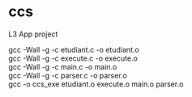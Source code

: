 # ccs
L3 App project

gcc -Wall -g  -c etudiant.c -o etudiant.o  
gcc -Wall -g  -c execute.c -o execute.o  
gcc -Wall -g  -c main.c -o main.o  
gcc -Wall -g  -c parser.c -o parser.o  
gcc  -o ccs_exe etudiant.o execute.o main.o parser.o  
